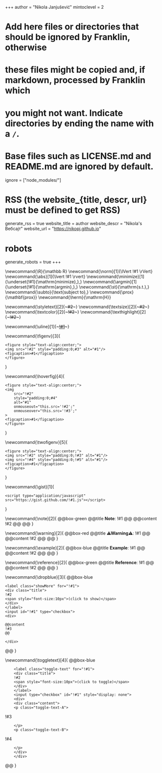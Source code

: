 <!--
Add here global page variables to use throughout your website.
-->
+++
author = "Nikola Janjušević"
mintoclevel = 2

# Add here files or directories that should be ignored by Franklin, otherwise
# these files might be copied and, if markdown, processed by Franklin which
# you might not want. Indicate directories by ending the name with a `/`.
# Base files such as LICENSE.md and README.md are ignored by default.
ignore = ["node_modules/"]

# RSS (the website_{title, descr, url} must be defined to get RSS)
generate_rss = true
website_title = author
website_descr = "Nikola's Вебсајт"
website_url   = "https://nikopj.github.io"

# robots
generate_robots = true
+++

<!--
Add here global latex commands to use throughout your pages.
Use exclamation before Latex argument to avoid insertion of \b, ex. "!#1".
-->
\newcommand{\R}{\mathbb R}
\newcommand{\norm}[1]{\lVert !#1 \rVert}
\newcommand{\abs}[1]{\lvert !#1 \rvert}
\newcommand{\minimize}[1]{\underset{!#1}{\mathrm{minimize}\,}\,}
\newcommand{\argmin}[1]{\underset{!#1}{\mathrm{argmin}\,}\,}
\newcommand{\st}{\mathrm{s.t.}\,}
\newcommand{\subto}{\text{subject to}\,}
\newcommand{\prox}{\mathbf{prox}}
\newcommand{\herm}{\mathrm{H}}

\newcommand{\styletext}[2]{~~~<span style="!#1">#2</span>~~~}
\newcommand{\textsize}[2]{~~~<span style="font-size:!#1px">#2</span>~~~}
\newcommand{\textcolor}[2]{~~~<span style="color:!#1">!#2</span>~~~}
\newcommand{\texthighlight}[2]{~~~<span style="background-color:!#1">!#2</span>~~~}

\newcommand{\uline}[1]{~~~<u>!#1</u>~~~}

<!-- caption (optional), src, style (optional) -->
\newcommand{\figenv}[3]{
~~~
<figure style="text-align:center;">
<img src="!#2" style="padding:0;#3" alt="#1"/>
<figcaption>#1</figcaption>
</figure>
~~~
}

\newcommand{\hoverfig}[4]{
~~~
<figure style="text-align:center;">
<img 
    src="!#2" 
    style="padding:0;#4" 
    alt="#1"
    onmouseout="this.src='!#2';"
    onmouseover="this.src='!#3';"
>
<figcaption>#1</figcaption>
</figure>
~~~
}

\newcommand{\twofigenv}[5]{
~~~
<figure style="text-align:center;">
<img src="!#2" style="padding:0;!#3" alt="#1"/>
<img src="!#4" style="padding:0;!#5" alt="#1"/>
<figcaption>#1</figcaption>
</figure>
~~~
}


<!-- display Github gist from ID number -->
\newcommand{\gist}[1]{
~~~
<script type="application/javascript" src="https://gist.github.com/!#1.js"></script>
~~~
}

<!-- banners -->
\newcommand{\note}[2]{
@@box-green
	@@title
	**Note**: !#1
	@@
	@@content
	!#2
	@@
@@
}

\newcommand{\warning}[2]{
@@box-red
	@@title
	**⚠Warning⚠**: !#1
	@@
	@@content
	!#2
	@@
@@
}

\newcommand{\example}[2]{
@@box-blue
	@@title
	**Example**: !#1
	@@
	@@content
	!#2
	@@
@@
}

\newcommand{\reference}[2]{
@@box-green
	@@title
	**Reference**: !#1
	@@
	@@content
	!#2
	@@
@@
}

\newcommand{\dropblue}[3]{
@@box-blue
~~~
<label class="showMore" for="!#1">
<div class="title">
!#2
<span style="font-size:10px">(click to show)</span> 
</div>
</label>
<input id="!#1" type="checkbox">
<div>
~~~
    @@content
    !#3
    @@
~~~
</div>
~~~
@@
}


\newcommand{\toggletext}[4]{
@@box-blue
~~~
    <label class="toggle-text" for="!#1">
    <div class="title">
    !#2
    <span style="font-size:10px">(click to toggle)</span> 
    </div>
    </label>
    <input type="checkbox" id="!#1" style="display: none">
    <div>
    <div class="content">
    <p class="toggle-text-A">
~~~
!#3
~~~
    </p>
    <p class="toggle-text-B">
~~~
!#4
~~~
    </p>
    </div>
    </div>
~~~
@@
}
